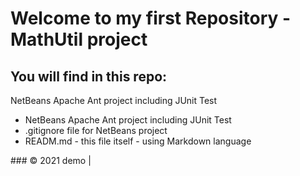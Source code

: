 # Welcome to my first Repository - MathUtil project

## You will find in this repo: 

NetBeans Apache Ant project including JUnit Test
* NetBeans Apache Ant project including JUnit Test
* .gitignore file for NetBeans project
* READM.md - this file itself - using Markdown language


​### © 2021 demo |